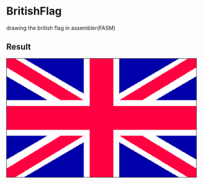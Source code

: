 # BritishFlag
drawing the british flag in assembler(FASM)

## Result
![Screenshot](BritishFlag.png)
